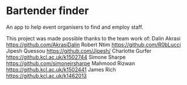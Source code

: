 # Bartender finder

An app to help event organisers to find and employ staff.

This project was made possible thanks to the team work of:
Dalin Akrasi https://github.com/AkrasiDalin
Robert Ntim https://github.com/R0bLucci
Jipesh Quessou https://github.com/Jipesh/
Charlotte Gurfer https://github.kcl.ac.uk/k1502744
Simone Sharpe https://github.com/simonejrsharpe
Mahmood Rizwan https://github.kcl.ac.uk/k1502441
James Rich https://github.kcl.ac.uk/k1462013
